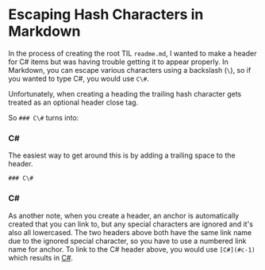 # Escaping Hash Characters in Markdown

In the process of creating the root TIL `readme.md`, I wanted to make a header for C# items but was having trouble getting it to appear properly.  In Markdown, you can escape various characters using a backslash (`\`), so if you wanted to type C\#, you would use `C\#`.

Unfortunately, when creating a heading the trailing hash character gets treated as an optional header close tag. 

So `### C\#` turns into: 

### C\#

The easiest way to get around this is by adding a trailing space to the header.

`### C\# `

### C\# 

As another note, when you create a header, an anchor is automatically created that you can link to, but any special characters are ignored and it's also all lowercased.  The two headers above both have the same link name due to the ignored special character, so you have to use a numbered link name for anchor.  To link to the C# header above, you would use `[C#](#c-1)` which results in [C#](#c-1).

